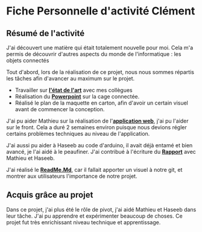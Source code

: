 # Fiche Personnelle d'activité Clément 

## Résumé de l'activité 

J'ai découvert une matière qui était totalement nouvelle pour moi. Cela m'a permis de découvrir d'autres aspects du monde de l'informatique : les objets connectés

Tout d'abord, lors de la réalisation de ce projet, nous nous sommes répartis les tâches afin d'avancer au maximum sur le projet.

- Travailler sur  **[l'état de l'art](https://github.com/institut-galilee/2020-WITHER/blob/master/doc/Etat%20de%20l'art%20IOT.pdf)** 
avec mes collègues
- Réalisation du **[Powerpoint](https://github.com/institut-galilee/2020-WITHER/blob/master/doc/PPT%20CAGE%20CONNECTE.pdf)** sur la cage 
connectée.
- Réalisé le plan de la maquette en carton, afin d'avoir un certain visuel avant de commencer la conception.

J'ai pu aider Mathieu sur la réalisation de l'**[application web](https://github.com/institut-galilee/2020-WITHER/tree/master/src/appWeb)**, 
j'ai pu l'aider sur le front. Cela a duré 2 semaines environ puisque nous devions régler certains problèmes techniques au niveau de 
l'application. 

J'ai aussi pu aider à Haseeb au code d'arduino, il avait déjà entamé et bien avancé, je l'ai aidé à le peaufiner. J'ai contribué 
à l'écriture du **[Rapport]()** avec Mathieu et Haseeb.

J'ai réalisé le **[ReadMe.Md](https://github.com/institut-galilee/2020-WITHER/blob/master/README.md)**, car il fallait apporter un visuel à
notre git, et montrer aux utilisateurs l'importance de notre projet.

## Acquis grâce au projet

Dans ce projet, j'ai plus été le rôle de pivot, j'ai aidé Mathieu et Haseeb dans leur tâche. J'ai pu apprendre et expérimenter beaucoup de
choses. Ce projet fut très enrichissant niveau technique et apprentissage. 
